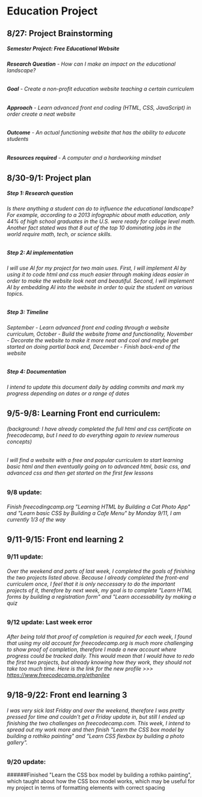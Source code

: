 # Education Project

## 8/27: Project Brainstorming
##### Semester Project: Free Educational Website
###### **Research Question** - How can I make an impact on the educational landscape?
###### **Goal** - Create a non-profit education website teaching a certain curriculem
###### **Approach** - Learn advanced front end coding (HTML, CSS, JavaScript) in order create a neat website
###### **Outcome** - An actual functioning website that has the ability to educate students
###### **Resources required** - A computer and a hardworking mindset
## 8/30-9/1: Project plan
##### Step 1: Research question
###### Is there anything a student can do to influence the educational landscape? For example, according to a 2013 infographic about math education, only 44% of high school graduates in the U.S. were ready for college level math. Another fact stated was that 8 out of the top 10 dominating jobs in the world require math, tech, or science skills. 
##### Step 2: AI implementation
###### I will use AI for my project for two main uses. First, I will implement AI by using it to code html and css much easier through making ideas easier in order to make the website look neat and beautiful. Second, I will implement AI by embedding AI into the website in order to quiz the student on various topics.
##### Step 3: Timeline
###### September - Learn advanced front end coding through a website curriculum, October - Build the website frame and functionality, November - Decorate the website to make it more neat and cool and maybe get started on doing partial back end, December - Finish back-end of the website
##### Step 4: Documentation
###### I intend to update this document daily by adding commits and mark my progress depending on dates or a range of dates
## 9/5-9/8: Learning Front end curriculem:
###### (background: I have already completed the full html and css certificate on freecodecamp, but I need to do everything again to review numerous concepts)
###### I will find a website with a free and popular curriculem to start learning basic html and then eventually going on to advanced html, basic css, and advanced css and then get started on the first few lessons
### 9/8 update:
###### Finish freecodingcamp.org "Learning HTML by Building a Cat Photo App" and "Learn basic CSS by Building a Cafe Menu" by Monday 9/11, I am currently 1/3 of the way
## 9/11-9/15: Front end learning 2
### 9/11 update: 
###### Over the weekend and parts of last week, I completed the goals of finishing the two projects listed above. Because I already completed the front-end curriculem once, I feel that it is only neccessary to do the important projects of it, therefore by next week, my goal is to complete "Learn HTML forms by building a registration form" and "Learn accessability by making a quiz
### 9/12 update: Last week error
###### After being told that proof of completion is required for each week, I found that using my old account for freecodecamp.org is much more challenging to show proof of completion, therefore I made a new account where progress could be tracked daily. This would mean that I would have to redo the first two projects, but already knowing how they work, they should not take too much time. Here is the link for the new profile >>> https://www.freecodecamp.org/ethanjlee
## 9/18-9/22: Front end learning 3
###### I was very sick last Friday and over the weekend, therefore I was pretty pressed for time and couldn't get a Friday update in, but still I ended up finishing the two challenges on freecodecamp.com. This week, I intend to spread out my work more and then finish "Learn the CSS box model by building a rothiko painting" and "Learn CSS flexbox by building a photo gallery".
### 9/20 update: 
######Finished "Learn the CSS box model by building a rothiko painting", which taught about how the CSS box model works, which may be useful for my project in terms of formatting elements with correct spacing
